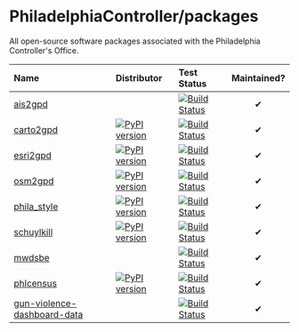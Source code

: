 # PhiladelphiaController/packages

All open-source software packages associated with the Philadelphia Controller's Office.

| Name | Distributor | Test Status | Maintained? |
| :--- | :---------- | :---------- | :---------: |
| [ais2gpd](https://www.github.com/PhiladelphiaController/ais2gpd)| | [![Build Status](https://travis-ci.org/PhiladelphiaController/ais2gpd.png?branch=master)](https://travis-ci.org/PhiladelphiaController/ais2gpd) | ✔|
| [carto2gpd](https://www.github.com/PhiladelphiaController/carto2gpd)| [![PyPI version](https://img.shields.io/pypi/v/carto2gpd.svg)](https://pypi.org/project/carto2gpd)| [![Build Status](https://travis-ci.org/PhiladelphiaController/carto2gpd.png?branch=master)](https://travis-ci.org/PhiladelphiaController/carto2gpd) | ✔|
| [esri2gpd](https://www.github.com/PhiladelphiaController/esri2gpd)| [![PyPI version](https://img.shields.io/pypi/v/esri2gpd.svg)](https://pypi.org/project/esri2gpd)| [![Build Status](https://travis-ci.org/PhiladelphiaController/esri2gpd.png?branch=master)](https://travis-ci.org/PhiladelphiaController/esri2gpd) | ✔|
| [osm2gpd](https://www.github.com/PhiladelphiaController/osm2gpd)| [![PyPI version](https://img.shields.io/pypi/v/osm2gpd.svg)](https://pypi.org/project/osm2gpd)| [![Build Status](https://travis-ci.org/PhiladelphiaController/osm2gpd.png?branch=master)](https://travis-ci.org/PhiladelphiaController/osm2gpd) | ✔|
| [phila_style](https://www.github.com/PhiladelphiaController/phila_style)| [![PyPI version](https://img.shields.io/pypi/v/phila_style.svg)](https://pypi.org/project/phila_style)| [![Build Status](https://travis-ci.org/PhiladelphiaController/phila_style.png?branch=master)](https://travis-ci.org/PhiladelphiaController/phila_style) | ✔|
| [schuylkill](https://www.github.com/PhiladelphiaController/schuylkill)| [![PyPI version](https://img.shields.io/pypi/v/schuylkill.svg)](https://pypi.org/project/schuylkill)| [![Build Status](https://travis-ci.org/PhiladelphiaController/schuylkill.png?branch=master)](https://travis-ci.org/PhiladelphiaController/schuylkill) | ✔|
| [mwdsbe](https://www.github.com/PhiladelphiaController/mwdsbe)| | [![Build Status](https://travis-ci.org/PhiladelphiaController/mwdsbe.png?branch=master)](https://travis-ci.org/PhiladelphiaController/mwdsbe) | ✔|
| [phlcensus](https://www.github.com/PhiladelphiaController/phlcensus)| [![PyPI version](https://img.shields.io/pypi/v/phlcensus.svg)](https://pypi.org/project/phlcensus)| [![Build Status](https://travis-ci.org/PhiladelphiaController/phlcensus.png?branch=master)](https://travis-ci.org/PhiladelphiaController/phlcensus) | ✔|
| [gun-violence-dashboard-data](https://www.github.com/PhiladelphiaController/gun-violence-dashboard-data)| | [![Build Status](https://travis-ci.org/PhiladelphiaController/gun-violence-dashboard-data.png?branch=master)](https://travis-ci.org/PhiladelphiaController/gun-violence-dashboard-data) | ✔|